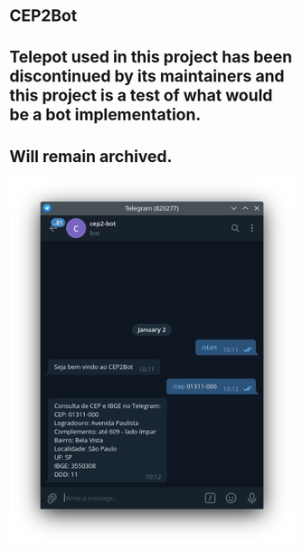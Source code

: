 # CEP2Bot

# Telepot used in this project has been discontinued by its maintainers and this project is a test of what would be a bot implementation.

# Will remain archived.

![screenshot.png](.github/images/screenshot.png)
